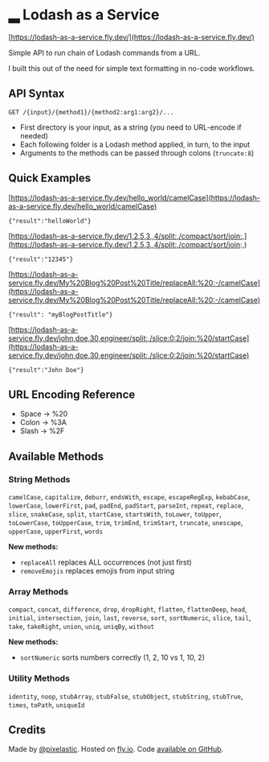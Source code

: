 # ▂ Lodash as a Service

[https://lodash-as-a-service.fly.dev/](https://lodash-as-a-service.fly.dev/)

Simple API to run chain of Lodash commands from a URL.

I built this out of the need for simple text formatting in no-code workflows.

## API Syntax

`GET /{input}/{method1}/{method2:arg1:arg2}/...`

- First directory is your input, as a string (you need to URL-encode if needed)
- Each following folder is a Lodash method applied, in turn, to the input
- Arguments to the methods can be passed through colons (`truncate:8`)

## Quick Examples

[https://lodash-as-a-service.fly.dev/hello_world/camelCase](https://lodash-as-a-service.fly.dev/hello_world/camelCase)

`{"result":"helloWorld"}`

[https://lodash-as-a-service.fly.dev/1,2,5,3,,4/split:,/compact/sort/join:,](https://lodash-as-a-service.fly.dev/1,2,5,3,,4/split:,/compact/sort/join:,)

`{"result":"12345"}`

[https://lodash-as-a-service.fly.dev/My%20Blog%20Post%20Title/replaceAll:%20:-/camelCase](https://lodash-as-a-service.fly.dev/My%20Blog%20Post%20Title/replaceAll:%20:-/camelCase)

`{"result": "myBlogPostTitle"}`

[https://lodash-as-a-service.fly.dev/john,doe,30,engineer/split:,/slice:0:2/join:%20/startCase](https://lodash-as-a-service.fly.dev/john,doe,30,engineer/split:,/slice:0:2/join:%20/startCase)

`{"result":"John Doe"}`

## URL Encoding Reference

- Space    →  %20
- Colon    →  %3A
- Slash    →  %2F

## Available Methods

### String Methods
`camelCase`, `capitalize`, `deburr`, `endsWith`, `escape`, `escapeRegExp`, `kebabCase`,
`lowerCase`, `lowerFirst`, `pad`, `padEnd`, `padStart`, `parseInt`, `repeat`, `replace`,
`slice`, `snakeCase`, `split`, `startCase`, `startsWith`, `toLower`,
`toUpper`, `toLowerCase`, `toUpperCase`, `trim`, `trimEnd`, `trimStart`, `truncate`,
`unescape`, `upperCase`, `upperFirst`, `words`

**New methods:**
- `replaceAll` replaces ALL occurrences (not just first)
- `removeEmojis` replaces emojis from input string

### Array Methods
`compact`, `concat`, `difference`, `drop`, `dropRight`, `flatten`, `flattenDeep`, `head`,
`initial`, `intersection`, `join`, `last`, `reverse`, `sort`, `sortNumeric`, `slice`, `tail`, `take`, `takeRight`,
`union`, `uniq`, `uniqBy`, `without`

**New methods:**
- `sortNumeric` sorts numbers correctly (1, 2, 10 vs 1, 10, 2)

### Utility Methods
`identity`, `noop`, `stubArray`, `stubFalse`, `stubObject`, `stubString`, `stubTrue`,
`times`, `toPath`, `uniqueId`

## Credits

Made by [@pixelastic](https://bsky.app/profile/pixelastic.bsky.social).
Hosted on [fly.io](https://fly.io/).
Code [available on GitHub](https://github.com/pixelastic/lodash-as-a-service).
